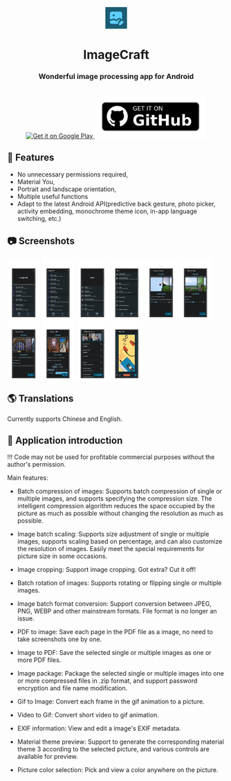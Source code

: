 <div align="center">

<img src="screenshots/icon.png" width="10%"/>

# ImageCraft

### Wonderful image processing app for Android

<br>

<a href="https://play.google.com/store/apps/details?id=com.yangdai.imagecraft">
      <img alt="Get it on Google Play" src="https://play.google.com/intl/en_us/badges/static/images/badges/en_badge_web_generic.png" height="100">
</a>

<a href="app/release">
      <img alt="Get it on GitHub" src="https://raw.githubusercontent.com/deckerst/common/main/assets/get-it-on-github.png" height="100">
</a>

<br>

<div align="left">

## 📖 Features

* No unnecessary permissions required, 
* Material You, 
* Portrait and landscape orientation, 
* Multiple useful functions
* Adapt to the latest Android API(predictive back gesture, photo picker, activity embedding, monochrome theme icon, in-app language switching, etc.)

## 📷 Screenshots
<img src="screenshots/1695776666480_100.PNG" width="15%"/>
<img src="screenshots/1695776673986_100.PNG" width="15%"/>
<img src="screenshots/1695776679010_100.PNG" width="15%"/>
<img src="screenshots/1695776685370_100.PNG" width="15%"/>
<img src="screenshots/1695776690210_100.PNG" width="15%"/>
<img src="screenshots/1695776696233_100.PNG" width="15%"/>
<img src="screenshots/1695776703417_100.PNG" width="15%"/>
<img src="screenshots/1695776712842_100.PNG" width="15%"/>
<img src="screenshots/1695776718680_100.PNG" width="15%"/>
<img src="screenshots/1695776725299_100.PNG" width="15%"/>

## 🌎 Translations

Currently supports Chinese and English.

## 📃 Application introduction

!!! Code may not be used for profitable commercial purposes without the author's permission.

Main features:

- Batch compression of images: Supports batch compression of single or multiple images, and supports specifying the compression size. The intelligent compression algorithm reduces the space occupied by the picture as much as possible without changing the resolution as much as possible.

- Image batch scaling: Supports size adjustment of single or multiple images, supports scaling based on percentage, and can also customize the resolution of images. Easily meet the special requirements for picture size in some occasions.

- Image cropping: Support image cropping. Got extra? Cut it off!

- Batch rotation of images: Supports rotating or flipping single or multiple images.

- Image batch format conversion: Support conversion between JPEG, PNG, WEBP and other mainstream formats. File format is no longer an issue.

- PDF to image: Save each page in the PDF file as a image, no need to take screenshots one by one.

- Image to PDF: Save the selected single or multiple images as one or more PDF files.

- Image package: Package the selected single or multiple images into one or more compressed files in .zip format, and support password encryption and file name modification.

- Gif to Image: Convert each frame in the gif animation to a picture.

- Video to Gif: Convert short video to gif animation.

- EXIF information: View and edit a image's EXIF metadata.

- Material theme preview: Support to generate the corresponding material theme 3 according to the selected picture, and various controls are available for preview.

- Picture color selection: Pick and view a color anywhere on the picture.

</div>
